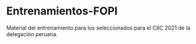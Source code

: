 # Entrenamientos-FOPI
Material del entrenamiento para los seleccionados para el CIIC 2021 de la delegación peruana.
